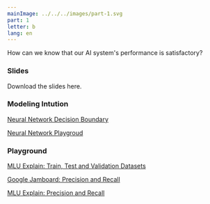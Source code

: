```yaml
---
mainImage: ../../../images/part-1.svg
part: 1
letter: b
lang: en
---
```


<div class="content">

How can we know that our AI system's performance is satisfactory?

### Slides
Download the slides here.

### Modeling Intution
[Neural Network Decision Boundary](https://www.desmos.com/calculator/163ohyctri)

[Neural Network Playgroud](https://shorturl.at/hjwx2)

### Playground
[MLU Explain: Train, Test and Validation Datasets](https://mlu-explain.github.io/train-test-validation/)

[Google Jamboard: Precision and Recall](https://jamboard.google.com/)

[MLU Explain: Precision and Recall](https://mlu-explain.github.io/precision-recall/)


</div>
